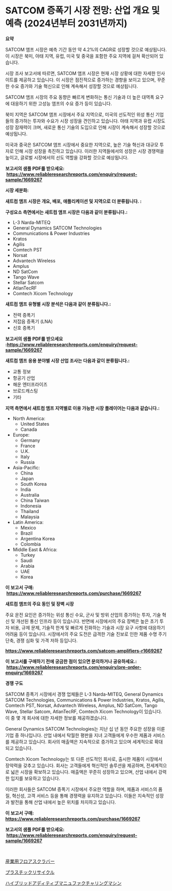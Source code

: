 <p><h1>SATCOM 증폭기 시장 전망: 산업 개요 및 예측 (2024년부터 2031년까지)</h1></p><p><strong>요약</strong></p>
<p><p>SATCOM 앰프 시장은 예측 기간 동안 약 4.2%의 CAGR로 성장할 것으로 예상됩니다. 이 시장은 북미, 아태 지역, 유럽, 미국 및 중국을 포함한 주요 지역에 걸쳐 확산되어 있습니다.</p><p>시장 조사 보고서에 따르면, SATCOM 앰프 시장은 현재 시장 상황에 대한 자세한 인사이트를 제공하고 있습니다. 이 시장은 점진적으로 증가하는 경향을 보이고 있으며, 꾸준한 수요 증가와 기술 혁신으로 인해 계속해서 성장할 것으로 예상됩니다.</p><p>SATCOM 앰프 시장의 주요 동향은 빠르게 변화하는 통신 기술과 더 높은 대역폭 요구에 대응하기 위한 고성능 앰프의 수요 증가 등이 있습니다.</p><p>북미 지역은 SATCOM 앰프 시장에서 주요 지역으로, 미국의 선도적인 위성 통신 기업들의 증가하는 투자와 수요가 시장 성장을 견인하고 있습니다. 아태 지역과 유럽 시장도 성장 잠재력이 크며, 새로운 통신 기술의 도입으로 인해 시장이 계속해서 성장할 것으로 예상됩니다.</p><p>미국과 중국은 SATCOM 앰프 시장에서 중요한 지역으로, 높은 기술 혁신과 대규모 투자로 인해 시장 성장을 촉진하고 있습니다. 이러한 지역들에서의 성장은 시장 경쟁력을 높이고, 글로벌 시장에서의 선도 역할을 강화할 것으로 예상됩니다.</p></p>
<p><strong>보고서의 샘플 PDF를 받으세요: &nbsp;<a href="https://www.reliableresearchreports.com/enquiry/request-sample/1669267">https://www.reliableresearchreports.com/enquiry/request-sample/1669267</a></strong></p>
<p><strong>시장 세분화:</strong></p>
<p><strong> 새트컴 앰프 시장은 개요, 배포, 애플리케이션 및 지역으로 더 분류됩니다. :</strong></p>
<p><strong>구성요소 측면에서는 새트컴 앰프 시장은 다음과 같이 분류됩니다.:</strong></p>
<p><ul><li>L-3 Narda-MITEQ</li><li>General Dynamics SATCOM Technologies</li><li>Communications & Power Industries</li><li>Kratos</li><li>Agilis</li><li>Comtech PST</li><li>Norsat</li><li>Advantech Wireless</li><li>Amplus</li><li>ND SatCom</li><li>Tango Wave</li><li>Stellar Satcom</li><li>AtlanTecRF</li><li>Comtech Xicom Technology</li></ul></p>
<p><strong> 새트컴 앰프 유형별 시장 분석은 다음과 같이 분류됩니다.:</strong></p>
<p><ul><li>전력 증폭기</li><li>저잡음 증폭기 (LNA)</li><li>신호 증폭기</li></ul></p>
<p><strong>보고서의 샘플 PDF를 받으세요 :<a href="https://www.reliableresearchreports.com/enquiry/request-sample/1669267">https://www.reliableresearchreports.com/enquiry/request-sample/1669267</a></strong></p>
<p><strong> 새트컴 앰프 응용 분야별 시장 산업 조사는 다음과 같이 분류됩니다.:</strong></p>
<p><ul><li>교통 정보</li><li>항공기 산업</li><li>해운 엔터프라이즈</li><li>브로드캐스팅</li><li>기타</li></ul></p>
<p><strong>지역 측면에서 새트컴 앰프 지역별로 이용 가능한 시장 플레이어는 다음과 같습니다.:</strong></p>
<p><ul>
    <li>
        North America:
        <ul>
            <li>United States</li>
            <li>Canada</li>
        </ul>
    </li>
    <li>
        Europe:
        <ul>
            <li>Germany</li>
            <li>France</li>
            <li>U.K.</li>
            <li>Italy</li>
            <li>Russia</li>
        </ul>
    </li>
    <li>
        Asia-Pacific:
        <ul>
            <li>China</li>
            <li>Japan</li>
            <li>South Korea</li>
            <li>India</li>
            <li>Australia</li>
            <li>China Taiwan</li>
            <li>Indonesia</li>
            <li>Thailand</li>
            <li>Malaysia</li>
        </ul>
    </li>
    <li>
        Latin America:
        <ul>
            <li>Mexico</li>
            <li>Brazil</li>
            <li>Argentina Korea</li>
            <li>Colombia</li>
        </ul>
    </li>
    <li>
        Middle East & Africa:
        <ul>
            <li>Turkey</li>
            <li>Saudi</li>
            <li>Arabia</li>
            <li>UAE</li>
            <li>Korea</li>
        </ul>
    </li>
    </ul></p>
<p><strong>이 보고서 구매: &nbsp;<a href="https://www.reliableresearchreports.com/purchase/1669267">https://www.reliableresearchreports.com/purchase/1669267</a></strong></p>
<p><strong>새트컴 앰프의 주요 동인 및 장벽 시장</strong></p>
<p><p>주요 운전 요인은 증가하는 위성 통신 수요, 군사 및 방위 산업의 증가하는 투자, 기술 혁신 및 개선된 통신 인프라 등이 있습니다. 반면에 시장에서의 주요 장벽은 높은 초기 투자 비용, 규제 문제, 기술적 한계 및 빠르게 진화하는 기술과 시장 요구 사항에 대응하기 어려움 등이 있습니다. 시장에서의 주요 도전은 급격한 기술 진보로 인한 제품 수명 주기 단축, 경쟁 심화 및 가격 저하 등입니다.</p></p>
<p><strong><a href="https://www.reliableresearchreports.com/satcom-amplifiers-r1669267">https://www.reliableresearchreports.com/satcom-amplifiers-r1669267</a></strong></p>
<p><strong>이 보고서를 구매하기 전에 궁금한 점이 있으면 문의하거나 공유하세요.: &nbsp;<a href="https://www.reliableresearchreports.com/enquiry/pre-order-enquiry/1669267">https://www.reliableresearchreports.com/enquiry/pre-order-enquiry/1669267</a></strong></p>
<p><strong>경쟁 구도</strong></p>
<p><p>SATCOM 증폭기 시장에서 경쟁 업체들은 L-3 Narda-MITEQ, General Dynamics SATCOM Technologies, Communications & Power Industries, Kratos, Agilis, Comtech PST, Norsat, Advantech Wireless, Amplus, ND SatCom, Tango Wave, Stellar Satcom, AtlanTecRF, Comtech Xicom Technology이 있습니다. 이 중 몇 개 회사에 대한 자세한 정보를 제공하겠습니다.</p><p>General Dynamics SATCOM Technologies는 지난 십 년 동안 주요한 성장을 이룬 기업 중 하나입니다. 산업 내에서 탁월한 평판을 지녀 고객들에게 우수한 제품과 서비스를 제공하고 있습니다. 회사의 매출액은 지속적으로 증가하고 있으며 세계적으로 확대 되고 있습니다.</p><p>Comtech Xicom Technology는 또 다른 선도적인 회사로, 출시한 제품이 시장에서 장악력을 갖추고 있습니다. 회사는 고객들에게 혁신적인 솔루션을 제공하며, 전세계적으로 넓은 시장을 확보하고 있습니다. 매출액은 꾸준히 성장하고 있으며, 산업 내에서 강력한 입지를 보유하고 있습니다.</p><p>이러한 회사들은 SATCOM 증폭기 시장에서 주요한 역할을 하며, 제품과 서비스의 품질, 혁신성, 고객 서비스 등을 통해 경쟁력을 유지하고 있습니다. 이들은 지속적인 성장과 발전을 통해 산업 내에서 높은 위치를 차지하고 있습니다.</p></p>
<p><strong>이 보고서 구매: &nbsp; <a href="https://www.reliableresearchreports.com/purchase/1669267">https://www.reliableresearchreports.com/purchase/1669267</a></strong></p>
<p><strong>보고서의 샘플 PDF를 받으세요: &nbsp;<a href="https://www.reliableresearchreports.com/enquiry/request-sample/1669267">https://www.reliableresearchreports.com/enquiry/request-sample/1669267</a></strong><strong></strong></p>
<p>&nbsp;</p>
<p><p><a href="https://medium.com/@hugofirst21/%E5%B7%A5%E6%A5%AD%E7%94%A8%E5%BA%8A%E6%B4%97%E6%B5%84%E6%A9%9F%E5%B8%82%E5%A0%B4%E8%A6%8F%E6%A8%A1-%E5%B8%82%E5%A0%B4%E5%B1%95%E6%9C%9B%E3%81%A8%E5%B8%82%E5%A0%B4%E4%BA%88%E6%B8%AC-2024%E5%B9%B4%E3%81%8B%E3%82%892031%E5%B9%B4-19547eabefae">産業用フロアスクラバー</a></p><p><a href="https://medium.com/@fabianhoncescu2022/%E3%83%97%E3%83%A9%E3%82%B9%E3%83%81%E3%83%83%E3%82%AF%E3%83%AA%E3%82%B5%E3%82%A4%E3%82%AF%E3%83%AB%E5%B8%82%E5%A0%B4%E3%81%AF-%E5%B8%82%E5%A0%B4%E3%82%B7%E3%82%A7%E3%82%A2-%E5%B8%82%E5%A0%B4%E5%8B%95%E5%90%91-%E5%B8%82%E5%A0%B4%E6%88%90%E9%95%B7%E3%81%AB%E9%96%A2%E3%81%99%E3%82%8B%E6%83%85%E5%A0%B1%E3%82%92%E6%8F%90%E4%BE%9B%E3%81%97%E3%81%BE%E3%81%99-2e6d376d4c51">プラスチックリサイクル</a></p><p><a href="https://medium.com/@kelscdowell78456/%E3%83%8F%E3%82%A4%E3%83%96%E3%83%AA%E3%83%83%E3%83%89%E6%B7%BB%E5%8A%A0%E8%A3%BD%E9%80%A0%E6%A9%9F%E5%B8%82%E5%A0%B4-%E7%A8%AE%E9%A1%9E-%E3%82%A2%E3%83%97%E3%83%AA%E3%82%B1%E3%83%BC%E3%82%B7%E3%83%A7%E3%83%B3-%E5%9C%B0%E7%90%86%E3%81%AB%E3%82%88%E3%82%8B%E7%B7%8F%E5%90%88%E8%A9%95%E4%BE%A1-13fcc6394483">ハイブリッドアディティブマニュファクチャリングマシン</a></p></p>